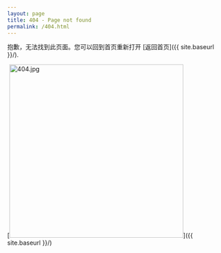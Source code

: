 ```yaml
---
layout: page
title: 404 - Page not found
permalink: /404.html
---
```


抱歉，无法找到此页面。您可以回到首页重新打开 [返回首页]({{ site.baseurl }}/).

[<img src="{{ site.baseurl }}/images/404.jpg" alt="404.jpg" style="width: 400px;"/>]({{ site.baseurl }}/)

